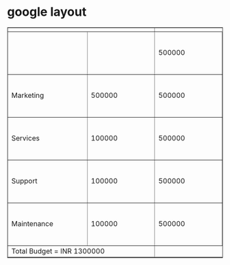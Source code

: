 <html> 
 <head> 
  <h1>google layout</h1> 
</head> 
 <body> 
   <table border="1"> 
   <tr>
      <th colspan="2"></th>
   </tr>
   <tr rowspan="5">
      <td width="450" height="100"></td>
      <td width="450" height="100"></td>
     <td width="450" height="100">500000</td>
   </tr>
   <tr>
      <td>Marketing</td>
      <td>500000</td>
     <td width="450" height="100">500000</td>
   </tr>
   <tr>
      <td>Services</td>
      <td>100000</td>
     <td width="450" height="100">500000</td>
   </tr>
   <tr>
      <td>Support</td>
      <td>100000</td>
     <td width="450" height="100">500000</td>
   </tr>
   <tr>
      <td>Maintenance</td>
      <td>100000</td>
     <td width="450" height="100">500000</td>
   </tr>
   <tr>
      <td colspan="2">Total Budget = INR 1300000</td>
   </tr>
</table>
</body>
</html>
